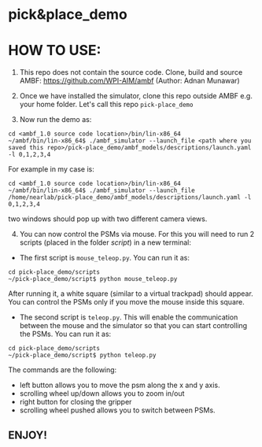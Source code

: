 # pick&place_demo

# HOW TO USE: 
1. This repo does not contain the source code. Clone, build and source AMBF: https://github.com/WPI-AIM/ambf (Author: Adnan Munawar)

2. Once we have installed the simulator, clone this repo outside AMBF e.g. your home folder. Let's call this repo `pick-place_demo`

3. Now run the demo as: 

```
cd <ambf_1.0 source code location>/bin/lin-x86_64
~/ambf/bin/lin-x86_64$ ./ambf_simulator --launch_file <path where you saved this repo>/pick-place_demo/ambf_models/descriptions/launch.yaml -l 0,1,2,3,4
```
For example in my case is: 
```
cd <ambf_1.0 source code location>/bin/lin-x86_64
~/ambf/bin/lin-x86_64$ ./ambf_simulator --launch_file /home/nearlab/pick-place_demo/ambf_models/descriptions/launch.yaml -l 0,1,2,3,4
```

two windows should pop up with two different camera views. 


4. You can now control the PSMs via mouse. For this you will need to run 2 scripts (placed in the folder *script*) in a new terminal:

- The first script is `mouse_teleop.py`. You can run it as: 
```
cd pick-place_demo/scripts
~/pick-place_demo/script$ python mouse_teleop.py
```
After running it, a white square (similar to a virtual trackpad) should appear. You can control the PSMs only if you move the mouse inside this square. 

- The second script is `teleop.py`. This will enable the communication between the mouse and the simulator so that you can start controlling the PSMs. You can run it as: 
```
cd pick-place_demo/scripts
~/pick-place_demo/script$ python teleop.py
```
The commands are the following: 
  - left button allows you to move the psm along the x and y axis. 
  - scrolling wheel up/down allows you to zoom in/out 
  - right button for closing the gripper
  - scrolling wheel pushed allows you to switch between PSMs. 


## ENJOY!
